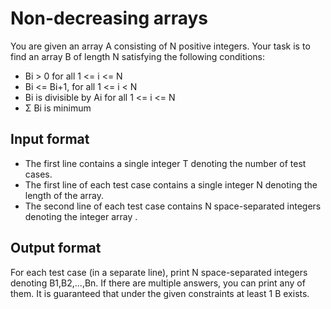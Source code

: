 # Non-decreasing arrays

You are given an array A consisting of N positive integers. Your task is to find an array B of length N satisfying the following conditions:

- Bi > 0 for all 1 <= i <= N
- Bi <= Bi+1, for all 1 <= i < N
- Bi is divisible by Ai for all 1 <= i <= N
- Σ Bi is minimum

## Input format

- The first line contains a single integer T denoting the number of test cases.
- The first line of each test case contains a single integer N denoting the length of the array.
- The second line of each test case contains N space-separated integers denoting the integer array .

## Output format

For each test case (in a separate line), print N space-separated integers denoting B1,B2,...,Bn. If there are multiple answers, you can print any of them. It is guaranteed that under the given constraints at least 1 B exists.
